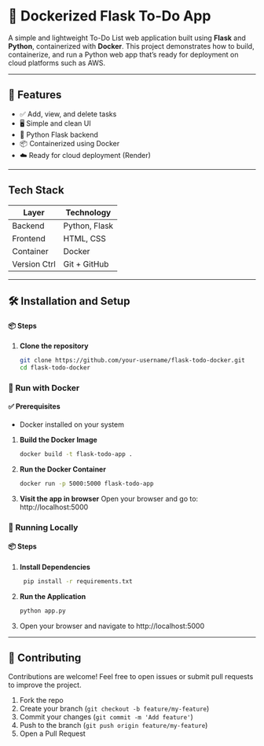 # 📝 Dockerized Flask To-Do App

A simple and lightweight To-Do List web application built using **Flask** and **Python**, containerized with **Docker**. This project demonstrates how to build, containerize, and run a Python web app that’s ready for deployment on cloud platforms such as AWS.

---

## 🚀 Features

- ✅ Add, view, and delete tasks
- 🖥️ Simple and clean UI
- 🧪 Python Flask backend
- 📦 Containerized using Docker
- ☁️ Ready for cloud deployment (Render)

----

## Tech Stack

| Layer        | Technology        |
|--------------|-------------------|
| Backend      | Python, Flask     |
| Frontend     | HTML, CSS         |
| Container    | Docker            |
| Version Ctrl | Git + GitHub      |

-----

## 🛠️ Installation and Setup
 #### 📦 Steps

1. **Clone the repository**
   ```bash
   git clone https://github.com/your-username/flask-todo-docker.git
   cd flask-todo-docker

### 🔹  Run with Docker 

#### ✅ Prerequisites
- Docker installed on your system

1. **Build the Docker Image**
     ```bash
     docker build -t flask-todo-app .

2. **Run the Docker Container**
   ```bash
   docker run -p 5000:5000 flask-todo-app

3. **Visit the app in browser**
   Open your browser and go to: http://localhost:5000


### 🔹  Running Locally 

#### 📦 Steps

1. **Install Dependencies**
     ```bash
      pip install -r requirements.txt

2. **Run the Application**
    ```bash
    python app.py

3. Open your browser and navigate to http://localhost:5000

---- 

## 🤝 Contributing

Contributions are welcome! Feel free to open issues or submit pull requests to improve the project.

1. Fork the repo
2. Create your branch (`git checkout -b feature/my-feature`)
3. Commit your changes (`git commit -m 'Add feature'`)
4. Push to the branch (`git push origin feature/my-feature`)
5. Open a Pull Request



